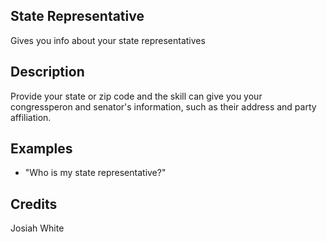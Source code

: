 ## State Representative
Gives you info about your state representatives

## Description
Provide your state or zip code and the skill can give you your congressperon and senator's information, such as their address and party affiliation.

## Examples
 * "Who is my state representative?"

## Credits
Josiah White

